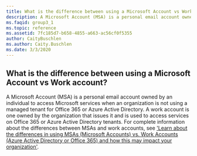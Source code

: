 ```yaml
---
title: What is the difference between using a Microsoft Account vs Work account?
description: A Microsoft Account (MSA) is a personal email account owned by an individual to access Microsoft services when an organization is not...
ms.faqid: group3_1
ms.topic: reference
ms.assetid: 7fc185d7-b658-4855-a663-ac56cf0f5355
author: CaityBuschlen
ms.author: Caity.Buschlen
ms.date: 3/3/2020
---
```


## What is the difference between using a Microsoft Account vs Work account?

A Microsoft Account (MSA) is a personal email account owned by an individual to access Microsoft services when an organization is not using a managed tenant for Office 365 or Azure Active Directory. A work account is one owned by the organization that issues it and is used to access services on Office 365 or Azure Active Directory tenants. For complete information about the differences between MSAs and work accounts, see ['Learn about the differences in using MSAs (Microsoft Accounts) vs. Work Accounts (Azure Active Directory or Office 365) and how this may impact your organization'](https://aka.ms/MSAvsAAD).
